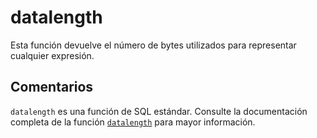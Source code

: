 ﻿---
SidebarGroup: "index-system-functions"
Autogenerated: true
---

# datalength

Esta función devuelve el número de bytes utilizados para representar cualquier expresión.

## Comentarios 

`datalength` es una función de SQL estándar. Consulte la documentación completa de la función [`datalength`](https://learn.microsoft.com/es-es/sql/t-sql/functions/datalength-transact-sql) para mayor información.
